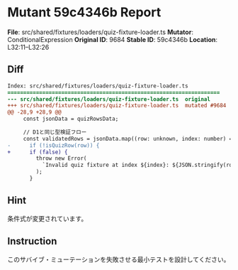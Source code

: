 # Mutant 59c4346b Report

**File**: src/shared/fixtures/loaders/quiz-fixture-loader.ts
**Mutator**: ConditionalExpression
**Original ID**: 9684
**Stable ID**: 59c4346b
**Location**: L32:11–L32:26

## Diff

```diff
Index: src/shared/fixtures/loaders/quiz-fixture-loader.ts
===================================================================
--- src/shared/fixtures/loaders/quiz-fixture-loader.ts	original
+++ src/shared/fixtures/loaders/quiz-fixture-loader.ts	mutated #9684
@@ -28,9 +28,9 @@
     const jsonData = quizRowsData;
 
     // D1と同じ型検証フロー
     const validatedRows = jsonData.map((row: unknown, index: number) => {
-      if (!isQuizRow(row)) {
+      if (false) {
         throw new Error(
           `Invalid quiz fixture at index ${index}: ${JSON.stringify(row)}`,
         );
       }
```

## Hint

条件式が変更されています。

## Instruction

このサバイブ・ミューテーションを失敗させる最小テストを設計してください。
